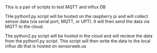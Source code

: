 This is a pair of scripts to test MQTT and influx DB 

THe python1.py script will be hosted on the raspberry pi and will collect sensor data (via serial port, MQTT, or UPT). It will then send the data via MQTT to the cloud.

The python2.py script will be hosted in the cloud and will recieve the data from the python1.py script. This script will then write the data to the local influx db that is hosted on sensorweb.us